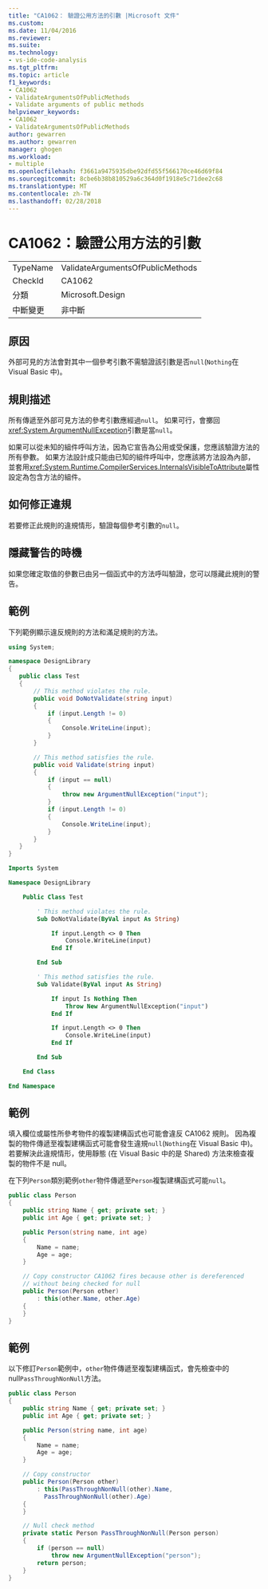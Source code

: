 ```yaml
---
title: "CA1062： 驗證公用方法的引數 |Microsoft 文件"
ms.custom: 
ms.date: 11/04/2016
ms.reviewer: 
ms.suite: 
ms.technology:
- vs-ide-code-analysis
ms.tgt_pltfrm: 
ms.topic: article
f1_keywords:
- CA1062
- ValidateArgumentsOfPublicMethods
- Validate arguments of public methods
helpviewer_keywords:
- CA1062
- ValidateArgumentsOfPublicMethods
author: gewarren
ms.author: gewarren
manager: ghogen
ms.workload:
- multiple
ms.openlocfilehash: f3661a9475935dbe92dfd55f566170ce46d69f84
ms.sourcegitcommit: 8cbe6b38b810529a6c364d0f1918e5c71dee2c68
ms.translationtype: MT
ms.contentlocale: zh-TW
ms.lasthandoff: 02/28/2018
---
```

# <a name="ca1062-validate-arguments-of-public-methods"></a>CA1062：驗證公用方法的引數

|||
|-|-|
|TypeName|ValidateArgumentsOfPublicMethods|
|CheckId|CA1062|
|分類|Microsoft.Design|
|中斷變更|非中斷|

## <a name="cause"></a>原因

外部可見的方法會對其中一個參考引數不需驗證該引數是否`null`(`Nothing`在 Visual Basic 中)。

## <a name="rule-description"></a>規則描述

所有傳遞至外部可見方法的參考引數應經過`null`。 如果可行，會擲回<xref:System.ArgumentNullException>引數是當`null`。

如果可以從未知的組件呼叫方法，因為它宣告為公用或受保護，您應該驗證方法的所有參數。 如果方法設計成只能由已知的組件呼叫中，您應該將方法設為內部，並套用<xref:System.Runtime.CompilerServices.InternalsVisibleToAttribute>屬性設定為包含方法的組件。

## <a name="how-to-fix-violations"></a>如何修正違規

若要修正此規則的違規情形，驗證每個參考引數的`null`。

## <a name="when-to-suppress-warnings"></a>隱藏警告的時機

如果您確定取值的參數已由另一個函式中的方法呼叫驗證，您可以隱藏此規則的警告。

## <a name="example"></a>範例

下列範例顯示違反規則的方法和滿足規則的方法。

 ```csharp
 using System;

namespace DesignLibrary
{
    public class Test
    {
        // This method violates the rule.
        public void DoNotValidate(string input)
        {
            if (input.Length != 0)
            {
                Console.WriteLine(input);
            }
        }

        // This method satisfies the rule.
        public void Validate(string input)
        {
            if (input == null)
            {
                throw new ArgumentNullException("input");
            }
            if (input.Length != 0)
            {
                Console.WriteLine(input);
            }
        }
    }
}
```

```vb
Imports System

Namespace DesignLibrary

    Public Class Test

        ' This method violates the rule.
        Sub DoNotValidate(ByVal input As String)

            If input.Length <> 0 Then
                Console.WriteLine(input)
            End If

        End Sub

        ' This method satisfies the rule.
        Sub Validate(ByVal input As String)

            If input Is Nothing Then
                Throw New ArgumentNullException("input")
            End If

            If input.Length <> 0 Then
                Console.WriteLine(input)
            End If

        End Sub

    End Class

End Namespace
```

## <a name="example"></a>範例

填入欄位或屬性所參考物件的複製建構函式也可能會違反 CA1062 規則。 因為複製的物件傳遞至複製建構函式可能會發生違規`null`(`Nothing`在 Visual Basic 中)。 若要解決此違規情形，使用靜態 (在 Visual Basic 中的是 Shared) 方法來檢查複製的物件不是 null。

在下列`Person`類別範例`other`物件傳遞至`Person`複製建構函式可能`null`。

```csharp
public class Person
{
    public string Name { get; private set; }
    public int Age { get; private set; }

    public Person(string name, int age)
    {
        Name = name;
        Age = age;
    }

    // Copy constructor CA1062 fires because other is dereferenced
    // without being checked for null
    public Person(Person other)
        : this(other.Name, other.Age)
    {
    }
}
```

## <a name="example"></a>範例

以下修訂`Person`範例中，`other`物件傳遞至複製建構函式，會先檢查中的 null`PassThroughNonNull`方法。

```csharp
public class Person
{
    public string Name { get; private set; }
    public int Age { get; private set; }

    public Person(string name, int age)
    {
        Name = name;
        Age = age;
    }

    // Copy constructor
    public Person(Person other)
        : this(PassThroughNonNull(other).Name,
          PassThroughNonNull(other).Age)
    {
    }

    // Null check method
    private static Person PassThroughNonNull(Person person)
    {
        if (person == null)
            throw new ArgumentNullException("person");
        return person;
    }
}

```